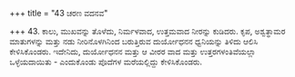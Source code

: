 +++
title = "43 ಚರಣ ವದನವ"

+++
43. ಕಾಲು, ಮುಖವನ್ನು ತೊಳೆದು, ನಿರ್ಮಳವಾದ, ಉತ್ತಮವಾದ ನೀರನ್ನು ಕುಡಿದರು. ಕೃಪ, ಅಶ್ವತ್ಥಾಮರ ಮಾತುಗಳನ್ನು ಮತ್ತು ನಡು ನೀರಿನೊಳಗಿನಿಂದ ಬರುತ್ತಿರುವ ದುರ್ಯೋಧನನ ಧ್ವನಿಯನ್ನು ತಿಳಿದು ಆಲಿಸಿ ಕೇಳಿಸಿಕೊಂಡರು. ಇದೇನಿದು, ದುರ್ಯೋಧನನ ಮತ್ತು ಆ ವೀರರ ವಾದ ಮತ್ತು ಉತ್ತರಗಳಂತಿವೆಯಲ್ಲಾ ಒಳ್ಳೆಯದಾಯಿತು - ಎಂದುಕೊಂಡು ಪೊದೆಗಳ ಮರೆಯಲ್ಲಿದ್ದು ಕೇಳಿಸಿಕೊಂಡರು.
